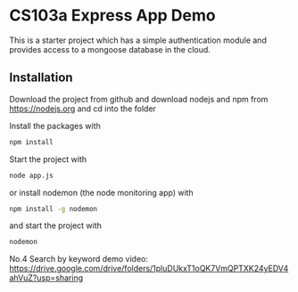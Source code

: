 # CS103a Express App Demo

This is a starter project which has a simple authentication module 
and provides access to a mongoose database in the cloud.

## Installation
Download the project from github and download nodejs and npm from https://nodejs.org
and cd into the folder

Install the packages with
``` bash
npm install
```
Start the project with
``` bash
node app.js
```
or install nodemon (the node monitoring app) with
``` bash
npm install -g nodemon
```
and start the project with
``` bash
nodemon
```

No.4 Search by keyword demo video: https://drive.google.com/drive/folders/1pluDUkxT1oQK7VmQPTXK24yEDV4ahVuZ?usp=sharing  
